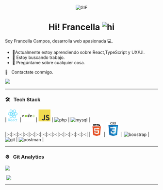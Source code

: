 <p align="center">
<img alt="GIF" src="https://github.com/arsentieva/arsentieva/blob/main/code.gif?raw=true" height="280" />
 <p/>
<h1 align="center"> Hi! Francella <img src="https://user-images.githubusercontent.com/1303154/88677602-1635ba80-d120-11ea-84d8-d263ba5fc3c0.gif" width="28px" alt="hi"></h1>

Soy Francella Campos, desarrolla web apasionada 💻.

<!-- TODO: Add last video link -->

- :seedling:Actualmente estoy aprendiendo sobre React,TypeScript y UX/UI.
- 🤔 Estoy buscando trabajo.
- :speech_balloon: Pregúntame sobre cualquier cosa.

🤝 &nbsp; Contactate conmigo.

[<img src="https://img.shields.io/badge/linkedin-%230077B5.svg?&style=for-the-badge&logo=linkedin&logoColor=white" />](www.linkedin.com/in/francella-campos-cortéz-290631267)


<hr>

### 🛠 &nbsp; Tech Stack

|<img src="https://raw.githubusercontent.com/devicons/devicon/master/icons/react/react-original-wordmark.svg" width=40>  | <img src="https://raw.githubusercontent.com/devicons/devicon/master/icons/nodejs/nodejs-original-wordmark.svg" width="40">  | <img src="https://raw.githubusercontent.com/devicons/devicon/master/icons/javascript/javascript-original.svg" width="40">   | <img src="https://www.vectorlogo.zone/logos/php/php-ar21.svg" alt="php" width="40">  |  <img src="https://www.vectorlogo.zone/logos/mysql/mysql-ar21.svg" alt="mysql" width="40"> |  
|:-:|:-:|:-:|:-:|:-:|:-:|:-:|:-:|:-:|:-:|:-:|:-:|:-:|:-:|
|<img src="https://raw.githubusercontent.com/devicons/devicon/master/icons/html5/html5-original-wordmark.svg" alt="html5" width="40"> | <img src="https://raw.githubusercontent.com/devicons/devicon/master/icons/css3/css3-original-wordmark.svg" alt="css3" width="45" height="45"/> | <img src="https://www.vectorlogo.zone/logos/getbootstrap/getbootstrap-icon.svg" alt="boostrap" width="40"> |  <img src="https://www.vectorlogo.zone/logos/git-scm/git-scm-icon.svg" alt="git" width="40"> |  <img src="https://www.vectorlogo.zone/logos/visualstudio_code/visualstudio_code-icon.svg" alt="postman" width="40"> |

<hr>

### ⚙️ &nbsp; Git Analytics
 
<p><img align="center" src="https://github-readme-stats.vercel.app/api?username=NavodyaPasqual&theme=dark&show_icons=true" /></p>
<p>&nbsp;<img align="center" src="https://github-readme-stats.vercel.app/api/top-langs/?username=NavodyaPasqual&theme=dark&layout=compact" width="410" /></p>

------
